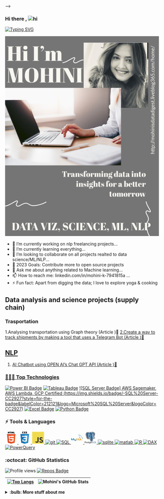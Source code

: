 
-->
### Hi there , <img src="images\tenor.gif" alt="hi" width="35px" height="35px">

[![Typing SVG](https://readme-typing-svg.herokuapp.com?font=arial&color=3384B4&lines=Welcome+to+my+Github...;I+am+on+way+of+learning)](https://git.io/typing-svg)

 <img src="My project-2.png" alt="hi">
 
- 🔭 I’m currently working on nlp freelancing projects...
- 🌱 I’m currently learning everything...
- 👯 I’m looking to collaborate on all projects realted to data science/ML/NLP...
- 🥅 2023 Goals: Contribute more to open source projects
- 💬 Ask me about anything related to Machine learning...
- 📫 How to reach me: linkedin.com/in/mohini-k-7941815a ...
- ⚡ Fun fact: Apart from digging the data; I love to explore yoga & cooking

## Data analysis and science projects (supply chain)
### Trasportation
1.Analysing transportation using Graph theory (Article )🔗 <a href = "http://mohinisdatadigest.liveblog365.com/2023/05/19/analyzing-transportation-networks-using-graph-theory/" >
2.Create a way to track shipments by making a tool that uses a Telegram Bot (Article )🔗 <a href = "http://mohinisdatadigest.liveblog365.com/2023/05/10/create-a-way-to-track-shipments-by-making-a-tool-that-uses-a-telegram-bot/" >
 
## NLP
 1. AI Chatbot using OPEN AI’s Chat GPT API (Article )🔗 <a href = "http://mohinisdatadigest.liveblog365.com/2023/04/20/ai-chatbot-using-open-ais-chat-gpt-api/" >
 
### 👨🏽‍💻 Top Technologies

[![Power BI Badge](https://img.shields.io/badge/-Power%20BI-F2C811?style=for-the-badge&labelColor=212121&logo=powerbi)](#) [![Tableau Badge](https://img.shields.io/badge/-Tableau-E97627?style=for-the-badge&labelColor=212121&logo=tableau)](#) [![SQL Server Badge]
AWS Sagemaker, AWS Lambda, GCP Certified
(https://img.shields.io/badge/-SQL%20Server-CC2927?style=for-the-badge&labelColor=212121&logo=Microsoft%20SQL%20Server&logoColor=CC2927)](#) [![Excel Badge](https://img.shields.io/badge/-Microsoft%20Excel-217346?style=for-the-badge&labelColor=212121&logo=Microsoft%20Excel&logoColor=217346)](#) [![Python Badge](https://img.shields.io/badge/-Python-3776AB?style=for-the-badge&labelColor=212121&logo=python)](#)

### :zap: Tools & Languages

<p align="left">
    <a href="https://www.w3.org/html/" target="_blank">
        <img src="https://raw.githubusercontent.com/devicons/devicon/master/icons/html5/html5-original-wordmark.svg" alt="html5" width="40" height="40"/> 
    </a>
    <a href="https://www.w3schools.com/css/" target="_blank"> 
        <img src="https://raw.githubusercontent.com/devicons/devicon/master/icons/css3/css3-original-wordmark.svg" alt="css3" width="40" height="40"/> 
    </a> 
    <a href="https://developer.mozilla.org/en-US/docs/Web/JavaScript" target="_blank"> 
        <img src="https://raw.githubusercontent.com/devicons/devicon/master/icons/javascript/javascript-original.svg" alt="javascript" width="40" height="40"/> 
    </a>
    <a href="https://git-scm.com/" target="_blank">
        <img src="https://www.vectorlogo.zone/logos/git-scm/git-scm-icon.svg" alt="git" width="40" height="40"/> 
    </a> 
    <a href="https://en.wikipedia.org/wiki/SQL" target="_blank"> 
        <img src="images/ToolsTech/sql.png" alt="SQL" width="40" height="40"/> 
    </a> 
    <a href="https://www.mysql.com/" target="_blank"> 
        <img src="https://raw.githubusercontent.com/devicons/devicon/master/icons/mysql/mysql-original-wordmark.svg" alt="mysql" width="40" height="40"/> 
    </a> 
    <a href="https://www.postgresql.org" target="_blank">
        <img src="https://raw.githubusercontent.com/devicons/devicon/master/icons/postgresql/postgresql-original-wordmark.svg" alt="postgresql" width="40" height="40"/> 
    </a> 
    <a href="https://www.sqlite.org/" target="_blank"> 
        <img src="https://www.vectorlogo.zone/logos/sqlite/sqlite-icon.svg" alt="sqlite" width="40" height="40"/> 
    </a> 
    <a href="https://www.mathworks.com/" target="_blank">
        <img src="https://upload.wikimedia.org/wikipedia/commons/2/21/Matlab_Logo.png" alt="matlab" width="40" height="40"/> 
    </a>
    <a href="https://www.r-project.org/" target="_blank">
        <img src="images/ToolsTech/R.png" alt="R" width="40" height="40"/> 
    </a>  
    <a href="https://en.wikipedia.org/wiki/Data_analysis_expressions" target="_blank">
        <img src="images/ToolsTech/dax.png" alt="DAX" width="40" height="40"/> 
    </a> 
    <a href="https://docs.microsoft.com/en-us/power-query/" target="_blank">
        <img src="images/ToolsTech/PowerQuery.png" alt="PowerQuery" width="40" height="40"/> 
    </a>

</p>

<!--
[<img align="left" alt="alteryx" width="33px" src="images/ToolsTech/alteryx.svg" />](#) [<img align="left" alt="azure-ai" width="35px" src="images\ToolsTech\azure-ai.svg" />](#) [<img align="left" alt="azure-ml" width="30px" src="images\ToolsTech\azure-ml.svg" />](#) [<img align="left" alt="azure-synapse" width="39px" src="images\ToolsTech\azure-synapse.svg" />](#) [<img align="left" alt="dax studio" width="39px" src="images\ToolsTech\dax-studio.svg" />](#) [<img align="left" alt="Tabular Editor" width="33px" src="images\ToolsTech\tabulareditor.svg" />](#) [<img align="left" alt="Jupyter Notebook" width="33px" src="images\ToolsTech\jupyter.svg" />](#) [<img align="left" alt="MATLAB" width="33px" src="images\ToolsTech\matlab.svg" />](#) [<img align="left" alt="Octave" width="33px" src="images\ToolsTech\octave.svg" />](#) [<img align="left" alt="MySQL" width="45px" src="images\ToolsTech\mysql.svg" />](#) [<img align="left" alt="PostgreSQL" width="33px" src="images\ToolsTech\postgresql.svg" />](#) [<img align="left" alt="SQLite" width="33px" src="images\ToolsTech\sqlite.svg" />](#) [<img align="left" alt="MicroStrategy" width="33px" src="images\ToolsTech\microstrategy.svg" />](#) [<img align="left" alt="Qlik" width="33px" src="images\ToolsTech\qlik.svg" />](#)

<br>

[<img align="left" alt="HTML" width="37px" src="images\LangsScript\html.svg" />](#) [<img align="left" alt="CSS" width="33px" src="images\LangsScript\css.svg" />](#) [<img align="left" alt="Javascript" width="33px" src="images\LangsScript\javascript.svg" />](#) [<img align="left" alt="R" width="33px" src="images\LangsScript\r.svg" />](#) [<img align="left" alt="SQL" width="33px" src="images\LangsScript\sql.svg" />](#) [<img align="left" alt="GIT" width="33px" src="images\LangsScript\git.svg" />](#) [<img align="left" alt="PowerQuery" width="33px" src="images\LangsScript\power-query.svg" />](#) [<img align="left" alt="DAX" width="33px" src="images\LangsScript\dax.svg" />](#)

<br>
-->

### :octocat: GitHub Statistics

![Profile views](https://gpvc.arturio.dev/amohini099) [![Repos Badge](https://badges.pufler.dev/repos/amohini099)](https://badges.pufler.dev)

| [![Top Langs](https://github-readme-stats.vercel.app/api/top-langs/?username=amohini099&layout=compact&theme=tokyonight&hide_border=true)](https://github.com/anuraghazra/github-readme-stats) | ![Mohini's GitHub Stats](https://github-readme-stats.vercel.app/api?username=amohini099&show_icons=true&theme=tokyonight&hide_border=true&hide=contribs,prs&custom_title=mohini's%20GitHub%20Stats) |
| ----------------------------------------------------------------------------------------------------------------------------------------------------------------------------------------------- | ------------------------------------------------------------------------------------------------------------------------------------------------------------------------------------------------ |

<details>
<summary>
    <strong> :bulb: More stuff about me</strong>
</summary>

<br >

I love sharing knowledge and putting posts, blogs and videos together for helping other developers, data analyst and business intelligence enthusiasts.

<!--START_SECTION:waka-->

<!--END_SECTION:waka-->


<!-- Top Technology Badges -->

[powerbibadge]: https://img.shields.io/badge/-Power%20BI-F2C811?style=for-the-badge&labelColor=212121&logo=powerbi
[tableaubadge]: https://img.shields.io/badge/-Tableau-E97627?style=for-the-badge&labelColor=212121&logo=tableau
[sqlserverbadge]: https://img.shields.io/badge/-SQL%20Server-CC2927?style=for-the-badge&labelColor=212121&logo=Microsoft%20SQL%20Server&logoColor=CC2927
[excelbadge]: https://img.shields.io/badge/-Microsoft%20Excel-217346?style=for-the-badge&labelColor=212121&logo=Microsoft%20Excel&logoColor=217346
[pythonbadge]: https://img.shields.io/badge/-Python-3776AB?style=for-the-badge&labelColor=212121&logo=python

<!-- Tools & Technology Links -->

[alteryx]: images\ToolsTech\alteryx.svg
[azure-ai]: images\ToolsTech\azure-ai.svg
[azure-ml]: images\ToolsTech\azure-ml.svg
[azure-synapse]: images\ToolsTech\azure-synapse.svg
[dax-studio]: images\ToolsTech\dax-studio.svg
[jupyter-notebooks]: images\ToolsTech\jupyter.svg
[matlab]: images\ToolsTech\matlab.svg
[microstrategy]: images\ToolsTech\microstrategy.svg
[mysql]: images\ToolsTech\mysql.svg
[ssms]: images\ToolsTech\
[octave]: images\ToolsTech\octave.svg
[tableau]: images\ToolsTech\
[postgresql]: images\ToolsTech\postgresql.svg
[powerbi]: images\ToolsTech\power-bi.svg
[qlik]: images\ToolsTech\qlik.svg
[sqlite]: images\ToolsTech\sqlite.svg
[tabulareditor]: images\ToolsTech\tabulareditor.svg

<!-- Languages & Scripts -->

[html]: images\LangsScript\html.svg
[css]: images\LangsScript\css.svg
[javascript]: images\LangsScript\javascript.svg
[python]: images\LangsScript\python.svg
[powerquery]: images\LangsScript\power-query.svg
[dax]: images\LangsScript\dax.svg
[mdx]: images\LangsScript\
[sql]: images\LangsScript\sql.svg
[r]: images\LangsScript\r.svg
[vba]: images\LangsScript\
[git]: images\LangsScript\git.svg

<!--  For later uses -->


[![Alteryx Badge](https://img.shields.io/badge/-Alteryx-3776AB?style=for-the-badge&labelColor=212121&logo=python)](#)


[![Readme Quotes](https://quotes-github-readme.vercel.app/api?type=horizontal)](https://github.com/piyushsuthar/github-readme-quotes)

![GitHub Activity Graph](https://activity-graph.herokuapp.com/graph?username=amohini099)

[![trophy](https://github-profile-trophy.vercel.app/?username=amohini099&theme=nord)](https://github.com/ryo-ma/github-profile-trophy)


[![GitHub Streak](http://github-readme-streak-stats.herokuapp.com?user=amohini099&theme=tokyonight&hide_border=true)](https://git.io/streak-stats)


-->
